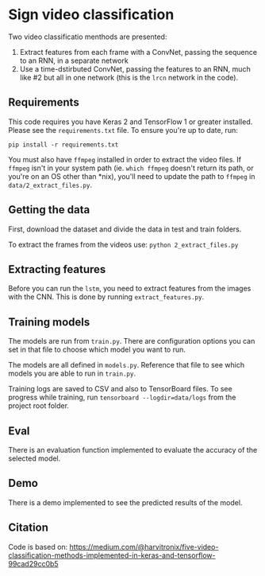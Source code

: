 # Sign video classification 

Two video classificatio menthods are presented:

1. Extract features from each frame with a ConvNet, passing the sequence to an RNN, in a separate network
1. Use a time-dstirbuted ConvNet, passing the features to an RNN, much like #2 but all in one network (this is the `lrcn` network in the code).


## Requirements

This code requires you have Keras 2 and TensorFlow 1 or greater installed. Please see the `requirements.txt` file. To ensure you're up to date, run:

`pip install -r requirements.txt`

You must also have `ffmpeg` installed in order to extract the video files. If `ffmpeg` isn't in your system path (ie. `which ffmpeg` doesn't return its path, or you're on an OS other than *nix), you'll need to update the path to `ffmpeg` in `data/2_extract_files.py`.

## Getting the data

First, download the dataset and divide the data in test and train folders.

To extract the frames from the videos use:
`python 2_extract_files.py`

## Extracting features

Before you can run the `lstm`, you need to extract features from the images with the CNN. This is done by running `extract_features.py`. 

## Training models

The models are run from `train.py`. There are configuration options you can set in that file to choose which model you want to run.

The models are all defined in `models.py`. Reference that file to see which models you are able to run in `train.py`.

Training logs are saved to CSV and also to TensorBoard files. To see progress while training, run `tensorboard --logdir=data/logs` from the project root folder.

## Eval

There is an evaluation function implemented to evaluate the accuracy of the selected model.

## Demo

There is a demo implemented to see the predicted results of the model. 


## Citation

Code is based on: https://medium.com/@harvitronix/five-video-classification-methods-implemented-in-keras-and-tensorflow-99cad29cc0b5 

